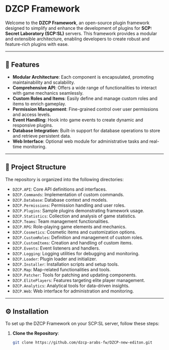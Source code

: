 # DZCP Framework

Welcome to the **DZCP Framework**, an open-source plugin framework designed to simplify and enhance the development of plugins for **SCP: Secret Laboratory (SCP:SL)** servers. This framework provides a modular and extensible architecture, enabling developers to create robust and feature-rich plugins with ease.

---

## 🌟 Features

- **Modular Architecture**: Each component is encapsulated, promoting maintainability and scalability.
- **Comprehensive API**: Offers a wide range of functionalities to interact with game mechanics seamlessly.
- **Custom Roles and Items**: Easily define and manage custom roles and items to enrich gameplay.
- **Permission Management**: Fine-grained control over user permissions and access levels.
- **Event Handling**: Hook into game events to create dynamic and responsive plugins.
- **Database Integration**: Built-in support for database operations to store and retrieve persistent data.
- **Web Interface**: Optional web module for administrative tasks and real-time monitoring.

---

## 📁 Project Structure

The repository is organized into the following directories:

- `DZCP.API`: Core API definitions and interfaces.
- `DZCP.Commands`: Implementation of custom commands.
- `DZCP.Database`: Database context and models.
- `DZCP.Permissions`: Permission handling and user roles.
- `DZCP.Plugins`: Sample plugins demonstrating framework usage.
- `DZCP.Statistics`: Collection and analysis of game statistics.
- `DZCP.Teams`: Team management functionalities.
- `DZCP.RPG`: Role-playing game elements and mechanics.
- `DZCP.Cosmetics`: Cosmetic items and customization options.
- `DZCP.CustomRoles`: Definition and management of custom roles.
- `DZCP.CustomItems`: Creation and handling of custom items.
- `DZCP.Events`: Event listeners and handlers.
- `DZCP.Logging`: Logging utilities for debugging and monitoring.
- `DZCP.Loader`: Plugin loader and initializer.
- `DZCP.Installer`: Installation scripts and setup tools.
- `DZCP.Map`: Map-related functionalities and tools.
- `DZCP.Patcher`: Tools for patching and updating components.
- `DZCP.ElitePlayers`: Features targeting elite player management.
- `DZCP.Analytics`: Analytical tools for data-driven insights.
- `DZCP.Web`: Web interface for administration and monitoring.

---

## ⚙️ Installation

To set up the DZCP Framework on your SCP:SL server, follow these steps:

1. **Clone the Repository**:

   ```bash
   git clone https://github.com/dzcp-arabs-fw/DZCP-new-editon.git
